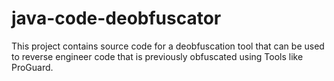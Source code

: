 # java-code-deobfuscator
This project contains source code for a deobfuscation tool that can be used to reverse engineer code that is previously obfuscated using Tools like ProGuard.
